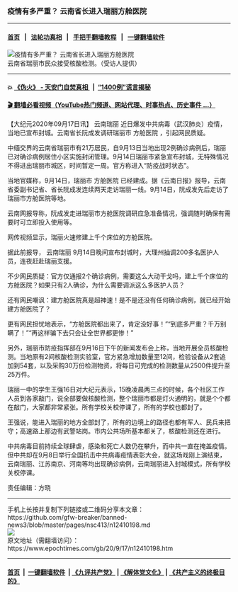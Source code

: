 ### 疫情有多严重？ 云南省长进入瑞丽方舱医院
------------------------

#### [首页](https://github.com/gfw-breaker/banned-news3/blob/master/README.md) &nbsp;&nbsp;|&nbsp;&nbsp; [法轮功真相](https://github.com/begood0513/basic/blob/master/README.md)  &nbsp;&nbsp;|&nbsp;&nbsp; [手把手翻墙教程](https://github.com/gfw-breaker/guides/wiki)  &nbsp;&nbsp;|&nbsp;&nbsp; [一键翻墙软件](https://github.com/gfw-breaker/nogfw/blob/master/README.md)  



<div><img alt="疫情有多严重？ 云南省长进入瑞丽方舱医院" class="attachment-djy_600_400 size-djy_600_400 wp-post-image" src="https://i.epochtimes.com/assets/uploads/2020/09/7b4ded15feedcc2fefbecbd1d573f4ca-600x359.gif"/>
<div class="caption">
 云南省瑞丽市民众接受核酸检测。（受访人提供）
</div></div><hr/>

#### 💥 [《伪火》 - 天安门自焚真相 ](http://158.247.195.190:10000/videos/blog/weihuo.html)&nbsp; |&nbsp; [“1400例”谎言揭秘  ](http://158.247.195.190:10000/videos/blog/jiexi1400.html)

#### [ 🎬  翻墙必看视频（YouTube热门频道、网站代理、时事热点、历史事件 ...）](https://github.com/gfw-breaker/links/blob/master/banned.md)

<div><p>
 【大纪元2020年09月17日讯】
 <ok href="https://www.epochtimes.com/gb/tag/%E4%BA%91%E5%8D%97%E7%91%9E%E4%B8%BD.html">
  云南瑞丽
 </ok>
 近日爆发中共病毒（武汉肺炎）疫情，当地已宣布封城。云南省长阮成发调研瑞丽市
 <ok href="https://www.epochtimes.com/gb/tag/%E6%96%B9%E8%88%B1%E5%8C%BB%E9%99%A2.html">
  方舱医院
 </ok>
 ，引起网民质疑。
</p>
<p>
 中缅交界的云南省瑞丽市有21万居民，自9月13日当地出现2例确诊病例后，瑞丽已对确诊病例居住小区实施封闭管理。9月14日瑞丽市紧急宣布封城，无特殊情况不得进出瑞丽市城区，时间暂定一周。官方称进入“防疫战时状态”。
</p>
<p>
 当地官媒称，9月14日，瑞丽市
 <ok href="https://www.epochtimes.com/gb/tag/%E6%96%B9%E8%88%B1%E5%8C%BB%E9%99%A2.html">
  方舱医院
 </ok>
 已经建成。据《云南日报》报导，云南省委副书记省、省长阮成发连续两天走访瑞丽一线。9月14日，阮成发先后走访了瑞丽市方舱医院等地。
</p>
<p>
 云南网报导称，阮成发走进瑞丽市方舱医院调研应急准备情况，强调随时确保有需要时可立即投入使用等。
</p>
<p>
 网传视频显示，瑞丽火速修建上千个床位的方舱医院。
</p>
<p>
 据此前报导，
 <ok href="https://www.epochtimes.com/gb/tag/%E4%BA%91%E5%8D%97%E7%91%9E%E4%B8%BD.html">
  云南瑞丽
 </ok>
 9月14日晚间宣布封城时，大理州抽调200多名医护人员，连夜赶赴瑞丽支援。
</p>
<p>
 不少网民质疑：官方仅通报2个确诊病例，需要这么大动干戈吗，建上千个床位的方舱医院？如果只有2人确诊，为什么需要调派这么多医护人员？
</p>
<p>
 还有网民嘲讽：建方舱医院真是超神速！是不是还没有任何确诊病例，就已经开始建方舱医院了？
</p>
<p>
 更有网民担忧地表示，“方舱医院都出来了，肯定没好事！”“到底多严重？千万别瞒了！”“再这样骗下去只会让全世界都更惨！”
</p>
<p>
 另外，瑞丽市防疫指挥部在9月16日下午的新闻发布会上称，当地开展全员核酸检测。当地原有2间核酸检测实验室，官方紧急增加数量至12间，检验设备从2套追加到54套，以及采购30万份检测物资，将每日可完成的检测数量从2500件提升至25万件。
</p>
<p>
 瑞丽一中的学生王强16日对大纪元表示，15晚凌晨两三点的时候，各个社区工作人员到各家敲门，说全部要做核酸检测，整个瑞丽市都是灯火通明的，就是个个都在敲门，大家都非常紧张。所有学校关校停课了，所有的学校也都封了。
</p>
<p>
 王强说，能进入瑞丽的地方全部封了，所有的边境上的路径也都有军人、民兵来把守；高速路上那边有武警站岗。市内公共场所基本都关了，核酸检测还在进行。
</p>
<p>
 中共病毒目前持续全球肆虐，感染和死亡人数仍在攀升，而中共一直在掩盖疫情。但中共却在9月8日举行全国抗击中共病毒疫情表彰大会，就这场戏刚上演结束，云南瑞丽、江苏南京、河南等均出现确诊病例，云南瑞丽进入封城模式，所有学校关校停课。
</p>
<p>
 责任编辑：方晓
</p>
</div>
<hr/>
手机上长按并复制下列链接或二维码分享本文章：<br/>
https://github.com/gfw-breaker/banned-news3/blob/master/pages/nsc413/n12410198.md <br/>
<a href='https://github.com/gfw-breaker/banned-news3/blob/master/pages/nsc413/n12410198.md'><img src='https://github.com/gfw-breaker/banned-news3/blob/master/pages/nsc413/n12410198.md.png'/></a> <br/>
原文地址（需翻墙访问）：https://www.epochtimes.com/gb/20/9/17/n12410198.htm


------------------------
#### [首页](https://github.com/gfw-breaker/banned-news3/blob/master/README.md) &nbsp;|&nbsp; [一键翻墙软件](https://github.com/gfw-breaker/nogfw/blob/master/README.md) &nbsp;| [《九评共产党》](https://github.com/gfw-breaker/9ping.md/blob/master/README.md#九评之一评共产党是什么) | [《解体党文化》](https://github.com/gfw-breaker/jtdwh.md/blob/master/README.md) | [《共产主义的终极目的》](https://github.com/gfw-breaker/gczydzjmd.md/blob/master/README.md)


<img src='http://gfw-breaker.win/banned-news3/pages/nsc413/n12410198.md' width='0px' height='0px'/>